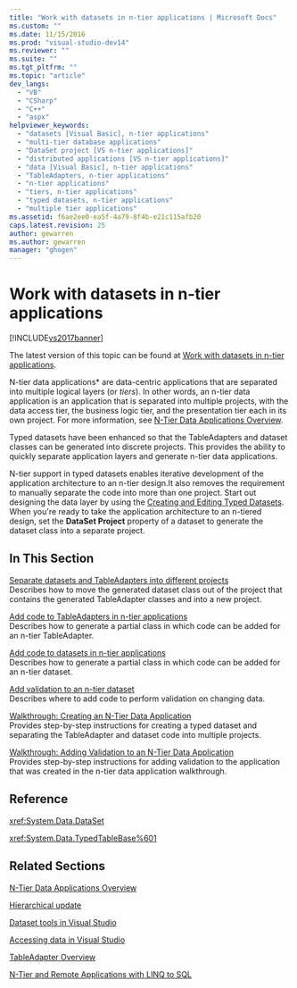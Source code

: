 ```yaml
---
title: "Work with datasets in n-tier applications | Microsoft Docs"
ms.custom: ""
ms.date: 11/15/2016
ms.prod: "visual-studio-dev14"
ms.reviewer: ""
ms.suite: ""
ms.tgt_pltfrm: ""
ms.topic: "article"
dev_langs: 
  - "VB"
  - "CSharp"
  - "C++"
  - "aspx"
helpviewer_keywords: 
  - "datasets [Visual Basic], n-tier applications"
  - "multi-tier database applications"
  - "DataSet project [VS n-tier applications]"
  - "distributed applications [VS n-tier applications]"
  - "data [Visual Basic], n-tier applications"
  - "TableAdapters, n-tier applications"
  - "n-tier applications"
  - "tiers, n-tier applications"
  - "typed datasets, n-tier applications"
  - "multiple tier applications"
ms.assetid: f6ae2ee0-ea5f-4a79-8f4b-e21c115afb20
caps.latest.revision: 25
author: gewarren
ms.author: gewarren
manager: "ghogen"
---
```

# Work with datasets in n-tier applications
[!INCLUDE[vs2017banner](../includes/vs2017banner.md)]

The latest version of this topic can be found at [Work with datasets in n-tier applications](https://docs.microsoft.com/visualstudio/data-tools/work-with-datasets-in-n-tier-applications).  
  
  
N-tier data applications* are data-centric applications that are separated into multiple logical layers (or *tiers*). In other words, an n-tier data application is an application that is separated into multiple projects, with the data access tier, the business logic tier, and the presentation tier each in its own project. For more information, see [N-Tier Data Applications Overview](../data-tools/n-tier-data-applications-overview.md).  
  
 Typed datasets have been enhanced so that the TableAdapters and dataset classes can be generated into discrete projects. This provides the ability to quickly separate application layers and generate n-tier data applications.  
  
 N-tier support in typed datasets enables iterative development of the application architecture to an n-tier design.It also removes the requirement to manually separate the code into more than one project. Start out designing the data layer by using the [Creating and Editing Typed Datasets](../data-tools/creating-and-editing-typed-datasets.md). When you're ready to take the application architecture to an n-tiered design, set the **DataSet Project** property of a dataset to generate the dataset class into a separate project.  
  
## In This Section  
 [Separate datasets and TableAdapters into different projects](../data-tools/separate-datasets-and-tableadapters-into-different-projects.md)  
 Describes how to move the generated dataset class out of the project that contains the generated TableAdapter classes and into a new project.  
  
 [Add code to TableAdapters in n-tier applications](../data-tools/add-code-to-tableadapters-in-n-tier-applications.md)  
 Describes how to generate a partial class in which code can be added for an n-tier TableAdapter.  
  
 [Add code to datasets in n-tier applications](../data-tools/add-code-to-datasets-in-n-tier-applications.md)  
 Describes how to generate a partial class in which code can be added for an n-tier dataset.  
  
 [Add validation to an n-tier dataset](../data-tools/add-validation-to-an-n-tier-dataset.md)  
 Describes where to add code to perform validation on changing data.  
  
 [Walkthrough: Creating an N-Tier Data Application](../data-tools/walkthrough-creating-an-n-tier-data-application.md)  
 Provides step-by-step instructions for creating a typed dataset and separating the TableAdapter and dataset code into multiple projects.  
  
 [Walkthrough: Adding Validation to an N-Tier Data Application](http://msdn.microsoft.com/library/b35d072c-31f0-49ba-a225-69177592c265)  
 Provides step-by-step instructions for adding validation to the application that was created in the n-tier data application walkthrough.  
  
## Reference  
 <xref:System.Data.DataSet>  
  
 <xref:System.Data.TypedTableBase%601>  
  
## Related Sections  
 [N-Tier Data Applications Overview](../data-tools/n-tier-data-applications-overview.md)  
  
 [Hierarchical update](../data-tools/hierarchical-update.md)  
  
 [Dataset tools in Visual Studio](../data-tools/dataset-tools-in-visual-studio.md)  
  
 [Accessing data in Visual Studio](../data-tools/accessing-data-in-visual-studio.md)  
  
 [TableAdapter Overview](../data-tools/tableadapter-overview.md)  
  
 [N-Tier and Remote Applications with LINQ to SQL](http://msdn.microsoft.com/library/854a1cdd-53cb-45f5-83ca-63962a9b3598)

